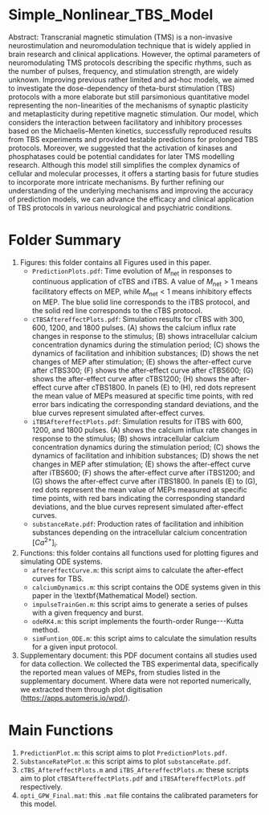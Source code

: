 # Simple_Nonlinear_TBS_Model
Abstract: Transcranial magnetic stimulation (TMS) is a non-invasive neurostimulation and neuromodulation technique that is widely applied in brain research and clinical applications. However, the optimal parameters of neuromodulating TMS protocols describing the specific rhythms, such as the number of pulses, frequency, and stimulation strength, are widely unknown. Improving previous rather limited and ad-hoc models, we aimed to investigate the dose-dependency of theta-burst stimulation (TBS) protocols with a more elaborate but still parsimonious quantitative model representing the non-linearities of the mechanisms of synaptic plasticity and metaplasticity during repetitive magnetic stimulation. Our model, which considers the interaction between facilitatory and inhibitory processes based on the Michaelis–Menten kinetics, successfully reproduced results from TBS experiments and provided testable predictions for prolonged TBS protocols. Moreover, we suggested that the activation of kinases and phosphatases could be potential candidates for later TMS modelling research. Although this model still simplifies the complex dynamics of cellular and molecular processes, it offers a starting basis for future studies to incorporate more intricate mechanisms. By further refining our understanding of the underlying mechanisms and improving the accuracy of prediction models, we can advance the efficacy and clinical application of TBS protocols in various neurological and psychiatric conditions. 
# Folder Summary
1. Figures: this folder contains all Figures used in this paper.
   * `PredictionPlots.pdf`: Time evolution of $M_\textrm{net}$ in responses to continuous application of cTBS and iTBS. A value of $M_\textrm{net} > 1$ means facilitatory effects on MEP, while $M_\textrm{net} < 1$ means inhibitory effects on MEP. The blue solid line corresponds to the iTBS protocol, and the solid red line corresponds to the cTBS protocol.
   * `cTBSAftereffectPlots.pdf`: Simulation results for cTBS with $300$, $600$, $1200$, and $1800$ pulses. (A) shows the calcium influx rate changes in response to the stimulus; (B) shows intracellular calcium concentration dynamics during the stimulation period; (C) shows the dynamics of facilitation and inhibition substances; (D) shows the net changes of MEP after stimulation; (E) shows the after-effect curve after cTBS300; (F) shows the after-effect curve after cTBS600; (G) shows the after-effect curve after cTBS1200; (H) shows the after-effect curve after cTBS1800. In panels (E) to (H), red dots represent the mean value of MEPs measured at specific time points, with red error bars indicating the corresponding standard deviations, and the blue curves represent simulated after-effect curves.
   * `iTBSAftereffectPlots.pdf`: Simulation results for iTBS with $600$, $1200$, and $1800$ pulses. (A) shows the calcium influx rate changes in response to the stimulus; (B) shows intracellular calcium concentration dynamics during the stimulation period; (C) shows the dynamics of facilitation and inhibition substances; (D) shows the net changes in MEP after stimulation; (E) shows the after-effect curve after iTBS600; (F) shows the after-effect curve after iTBS1200; and (G) shows the after-effect curve after iTBS1800. In panels (E) to (G), red dots represent the mean value of MEPs measured at specific time points, with red bars indicating the corresponding standard deviations, and the blue curves represent simulated after-effect curves.
   * `substanceRate.pdf`: Production rates of facilitation and inhibition substances depending on the intracellular calcium concentration $[Ca^\textrm{2+}]_\textrm{i}$.
2. Functions: this folder contains all functions used for plotting figures and simulating ODE systems.
   * `aftereffectCurve.m`: this script aims to calculate the after-effect curves for TBS.
   * `calciumDynamics.m`: this script contains the ODE systems given in this paper in the \textbf{Mathematical Model} section.
   * `impulseTrainGen.m`: this script aims to generate a series of pulses with a given frequency and burst.
   * `odeRK4.m`: this script implements the fourth-order Runge---Kutta method.
   * `simFuntion_ODE.m`: this script aims to calculate the simulation results for a given input protocol.
3. Supplementary document: this PDF document contains all studies used for data collection. We collected the TBS experimental data, specifically the reported mean values of MEPs, from studies listed in the supplementary document. Where data were not reported numerically, we extracted them through plot digitisation (https://apps.automeris.io/wpd/).
# Main Functions
1. `PredictionPlot.m`: this script aims to plot `PredictionPlots.pdf`.
2. `SubstanceRatePlot.m`: this script aims to plot `substanceRate.pdf`.
3. `cTBS_AftereffectPlots.m` and `iTBS_AftereffectPlots.m`: these scripts aim to plot `cTBSAftereffectPlots.pdf` and `iTBSAftereffectPlots.pdf` respectively.
4. `opti_GPW_Final.mat`: this `.mat` file contains the calibrated parameters for this model.
